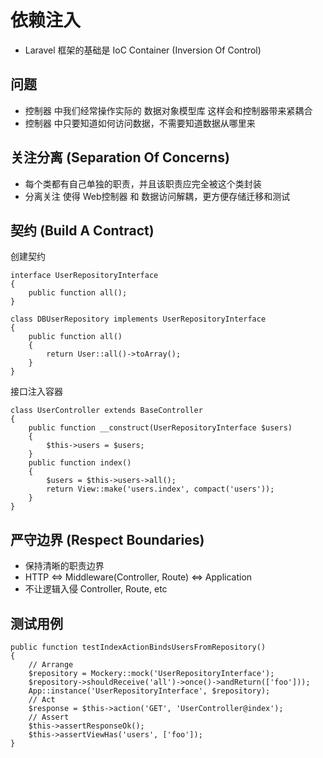 # 依赖注入
* Laravel 框架的基础是 IoC Container (Inversion Of Control)

## 问题
* 控制器 中我们经常操作实际的 数据对象模型库 这样会和控制器带来紧耦合
* 控制器 中只要知道如何访问数据，不需要知道数据从哪里来

## 关注分离 (Separation Of Concerns)
* 每个类都有自己单独的职责，并且该职责应完全被这个类封装
* 分离关注 使得 Web控制器 和 数据访问解耦，更方便存储迁移和测试

## 契约 (Build A Contract)

创建契约

```
interface UserRepositoryInterface
{
    public function all();
}

class DBUserRepository implements UserRepositoryInterface
{
    public function all()
    {
        return User::all()->toArray();
    }
}
```

接口注入容器

```
class UserController extends BaseController
{
    public function __construct(UserRepositoryInterface $users)
    {
        $this->users = $users;
    }
    public function index()
    {
        $users = $this->users->all();
        return View::make('users.index', compact('users'));
    }
}
```

## 严守边界 (Respect Boundaries)
* 保持清晰的职责边界
* HTTP <=> Middleware(Controller, Route) <=> Application
* 不让逻辑入侵 Controller, Route, etc


## 测试用例
```
public function testIndexActionBindsUsersFromRepository()
{
    // Arrange
    $repository = Mockery::mock('UserRepositoryInterface');
    $repository->shouldReceive('all')->once()->andReturn(['foo']));
    App::instance('UserRepositoryInterface', $repository);
    // Act
    $response = $this->action('GET', 'UserController@index');
    // Assert
    $this->assertResponseOk();
    $this->assertViewHas('users', ['foo']);
}
```
